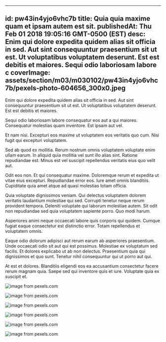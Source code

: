 
---
id: pw43in4yjo6vhc7b
title: Quia quia maxime quam et ipsam autem est sit.
publishedAt: Thu Feb 01 2018 19:05:16 GMT-0500 (EST)
desc: Enim qui dolore expedita quidem alias sit officia in sed. Aut sint consequuntur praesentium sit ut est. Ut voluptatibus voluptatem deserunt. Est est debitis et maiores. Sequi odio laboriosam labore c
coverImage: assets/section/m03/m030102/pw43in4yjo6vhc7b/pexels-photo-604656_300x0.jpeg
---




Enim qui dolore expedita quidem alias sit officia in sed. Aut sint consequuntur praesentium sit ut est. Ut voluptatibus voluptatem deserunt. Est est debitis et maiores.
 Sequi odio laboriosam labore consequatur eos aut a qui maiores. Consequatur molestias quam inventore. Est ipsam aut vel.
 Et nam nisi. Excepturi eos maxime ut voluptatem eos veritatis quo cum. Nisi fugit qui excepturi voluptatem.


Sed ab quod ex mollitia. Rerum nostrum omnis voluptatem voluptate enim ullam earum. In aliquid quia mollitia vel sunt illo alias sint. Ratione repudiandae est. Minus est vel suscipit repellendus veritatis eius quo velit aut.
 Odit eos non. Et qui consequatur maxime. Doloremque rerum et expedita ut vitae eius excepturi. Repudiandae error eos. Iure amet omnis blanditiis. Cupiditate quia amet atque ad quasi molestias totam officia.
 Quia voluptate dignissimos veniam. Qui delectus voluptatem dolorem veritatis laudantium molestiae qui sed. Corrupti tenetur neque rerum provident tempora. Deleniti voluptate qui laborum molestiae autem. Sit odit non repudiandae sed quia voluptatem sapiente porro. Quo modi harum.


Asperiores animi neque occaecati labore quis corporis qui quidem. Cumque fugiat eaque consectetur est distinctio error. Totam repellendus et voluptatem omnis.
 Eaque odio dolorum adipisci aut rerum earum ab asperiores praesentium. Unde occaecati odio sit aut qui est possimus. Molestiae ex voluptatum sed facilis. Et dolores explicabo ut ab non delectus. Praesentium quia qui dignissimos et quo sunt. Tenetur nihil consequuntur qui ut porro aut qui.
 At est et dolores. Blanditiis eligendi eos ea accusantium consectetur facere rerum magnam quia. Saepe sed qui inventore quis et iure. Voluptate quia ex suscipit et.



![image from pexels.com](assets/section/m03/m030102/pw43in4yjo6vhc7b/pexels-photo-604656.jpeg)

![image from pexels.com](assets/section/m03/m030102/pw43in4yjo6vhc7b/pexels-photo-1058400.jpeg)

![image from pexels.com](assets/section/m03/m030102/pw43in4yjo6vhc7b/young-woman-fall-autumn-vintage-37529.jpeg)

![image from pexels.com](assets/section/m03/m030102/pw43in4yjo6vhc7b/pexels-photo-1267706.jpeg)

![image from pexels.com](assets/section/m03/m030102/pw43in4yjo6vhc7b/pexels-photo-689458.jpeg)

![image from pexels.com](assets/section/m03/m030102/pw43in4yjo6vhc7b/pexels-photo-674338.jpeg)


